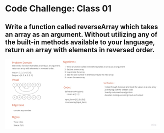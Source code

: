 # Code Challenge: Class 01

## Write a function called reverseArray which takes an array as an argument. Without utilizing any of the built-in methods available to your language, return an array with elements in reversed order.

![whiteboard](./array-reverse.jpg)
